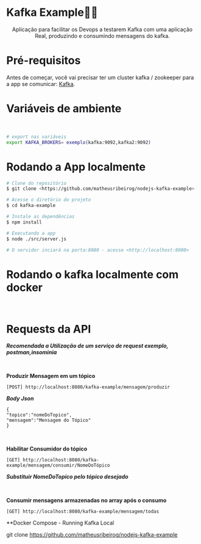 <h1>Kafka Example👨‍💻</h1>

<p align="center"> Aplicação para facilitar os Devops a testarem Kafka com uma aplicação Real, produzindo e consumindo mensagens do kafka.</p>

<h1>Pré-requisitos</h1>

Antes de começar, você vai precisar ter um cluster kafka / zookeeper para a app se comunicar:
[Kafka](https://kafka.apache.org/).

<h1>Variáveis de ambiente</h1> <br>

```bash
# export nas variáveis
export KAFKA_BROKERS= exemplo(kafka:9092,kafka2:9092)

```

<h1>Rodando a App localmente </h1>

```bash
# Clone do repositório
$ git clone <https://github.com/matheusribeirog/nodejs-kafka-example>

# Acesse o diretório do projeto
$ cd kafka-example

# Instale as dependências
$ npm install 

# Executando a app
$ node ./src/server.js

# O servidor inciará na porta:8080 - acesse <http://localhost:8080>

```

<h1> Rodando o kafka localmente com docker </h1>

<br>

<h1>Requests da API </h1>

**_Recomendada a Utilização de um serviço de request exemplo, postman,insominia_**

<br>

<strong>Produzir Mensagem em um tópico</strong>

```
[POST] http://localhost:8080/kafka-example/mensagem/produzir
```

**_Body Json_**

```
{
"topico":"nomeDoTopico",
"mensagem":"Mensagem do Tópico"
}
```

<br>

<strong>Habilitar Consumidor do tópico</strong>

```
[GET] http://localhost:8080/kafka-example/mensagem/consumir/NomeDoTópico
```

**_Substituir NomeDoTopico pelo tópico desejado_**

<br>

<strong>Consumir mensagens armazenadas no array após o consumo</strong>

```
[GET] http://localhost:8080/kafka-example/mensagem/todas
```

**Docker Compose - Running Kafka Local

git clone https://github.com/matheusribeirog/nodejs-kafka-example
